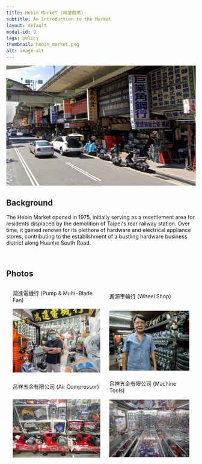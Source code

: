 ```yaml
---
title: Hebin Market (河濱商場)
subtitle: An Introduction to the Market
layout: default
modal-id: 9
tags: policy
thumbnail: hebin_market.png
alt: image-alt
---
```

<html>
<head>
    <meta name="viewport" content="width=device-width, initial-scale=1.0">
    <style>
        table {
            border-collapse: separate;
            border-spacing: 10px;
        }
        table img {
            max-width: 100%;
            height: auto;
        }
    </style>
</head>
<body>
    <div style="text-align: center;">
        <img src="img/portfolio/hebin_market.png" alt="market" style="max-width: 100%; height: auto;">
    </div>
    <h2>Background</h2>
    <p>The Hebin Market opened in 1975, initially serving as a resettlement area for residents displaced by the demolition of Taipei's rear railway station. Over time, it gained renown for its plethora of hardware and electrical appliance stores, contributing to the establishment of a bustling hardware business district along Huanhe South Road.</p>
    <br>
    <h2>Photos</h2>
    <table>
        <tr>
            <td>鴻進電機行 (Pump & Multi-Blade Fan) </td>
            <td>進源車輪行 (Wheel Shop)</td>
        </tr>
        <tr>
            <td><img src="img/portfolio/pump_fan.jpg" alt="Pump & Fan" style="max-width: 100%; height: auto;"></td>
            <td><img src="img/portfolio/wheel_shop.jpg" alt="Wheel Shop" style="max-width: 100%; height: auto;"></td>
        </tr>
        <tr>
            <td>呂祥五金有限公司 (Air Compressor)</td>
            <td>呂祥五金有限公司 (Machine Tools)</td>
        </tr>
        <tr>
            <td><img src="img/portfolio/air_compressor.jpg" alt="Air Compressor" style="max-width: 100%; height: auto;"></td>
            <td><img src="img/portfolio/machine_tools.jpg" alt="Machine Tools" style="max-width: 100%; height: auto;"></td>
        </tr>
    </table>
    <br>
</body>
</html>

